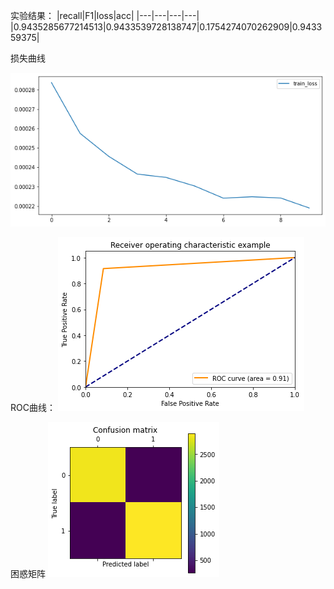 <!-- 本节是对于[Attention-Based Bi-LSTM](extension://bfdogplmndidlpjfhoijckpakkdjkkil/pdf/viewer.html?file=https%3A%2F%2Faclanthology.org%2FP16-2034.pdf)的实现

![](../../../Picture/AttBiLSTM/Attention-Based%20Bi-LSTM.png) -->

实验结果：
|recall|F1|loss|acc|
|---|---|---|---|
|0.9435285677214513|0.9433539728138747|0.1754274070262909|0.943359375|


损失曲线

![](../../Picture/AttBiLSTM/loss_curve.png)

ROC曲线：
![](../../Picture/AttBiLSTM/ROC_curve.png)

困惑矩阵
![](../../Picture/AttBiLSTM/Confusion_matrix.png)
